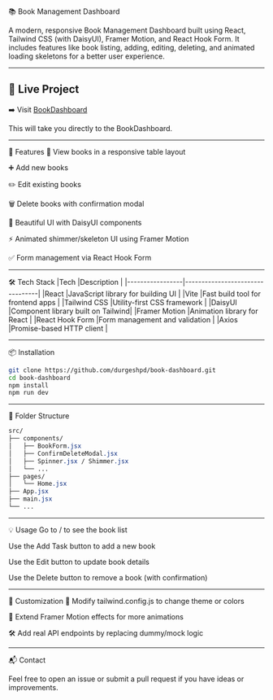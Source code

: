 📚 Book Management Dashboard

A modern, responsive Book Management Dashboard built using React, Tailwind CSS (with DaisyUI), Framer Motion, and React Hook Form. It includes features like book listing, adding, editing, deleting, and animated loading skeletons for a better user experience.

---

## 🔗 Live Project

➡️ Visit [BookDashboard](https://book-dashboard-gamma.vercel.app/)

This will take you directly to the BookDashboard.

---

🚀 Features
📖 View books in a responsive table layout

➕ Add new books

✏️ Edit existing books

🗑️ Delete books with confirmation modal

🎨 Beautiful UI with DaisyUI components

⚡ Animated shimmer/skeleton UI using Framer Motion

✅ Form management via React Hook Form

---

🛠️ Tech Stack
|Tech	            |Description                        |
|-----------------|---------------------------------|
|React	          |JavaScript library for building UI |
|Vite	            |Fast build tool for frontend apps  |
|Tailwind CSS	    |Utility-first CSS framework        |
|DaisyUI	        |Component library built on Tailwind|
|Framer Motion	  |Animation library for React        |
|React Hook Form	|Form management and validation     |
|Axios	          |Promise-based HTTP client          |

---

📦 Installation
```bash
git clone https://github.com/durgeshpd/book-dashboard.git
cd book-dashboard
npm install
npm run dev
```
---

📁 Folder Structure
```css
src/
├── components/
│   ├── BookForm.jsx
│   ├── ConfirmDeleteModal.jsx
│   ├── Spinner.jsx / Shimmer.jsx
│   └── ...
├── pages/
│   └── Home.jsx
├── App.jsx
├── main.jsx
└── ...
```
---

💡 Usage
Go to / to see the book list

Use the Add Task button to add a new book

Use the Edit button to update book details

Use the Delete button to remove a book (with confirmation)

---

🔧 Customization
💅 Modify tailwind.config.js to change theme or colors

🧠 Extend Framer Motion effects for more animations

🛠️ Add real API endpoints by replacing dummy/mock logic

---

📬 Contact

Feel free to open an issue or submit a pull request if you have ideas or improvements.
